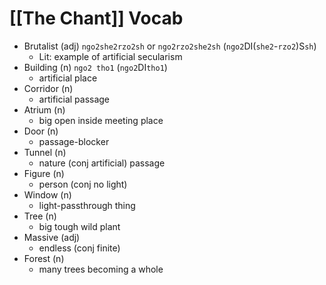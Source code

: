 # [[The Chant]] Vocab
- Brutalist (adj) `ngo2she2rzo2sh` or `ngo2rzo2she2sh` (`ngo2`DI(`she2`\-`rzo2`)S`sh`)
	- Lit: example of artificial secularism
- Building (n)  `ngo2 tho1` (`ngo2`DI`tho1`)
	- artificial place
- Corridor (n)
	- artificial passage
- Atrium (n)
	- big open inside meeting place
- Door (n)
	- passage-blocker
- Tunnel (n)
	- nature (conj artificial) passage
- Figure (n)
	- person (conj no light)
- Window (n)
	- light-passthrough thing
- Tree (n)
	- big tough wild plant
- Massive (adj)
	- endless (conj finite)
- Forest (n)
	- many trees becoming a whole
